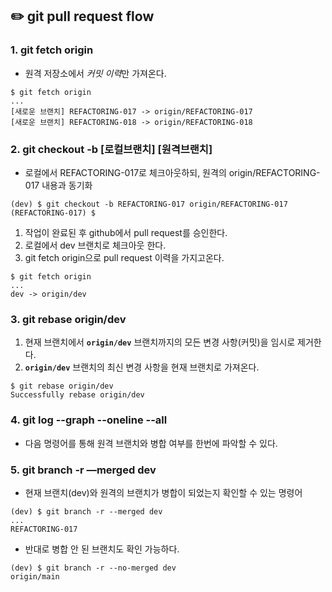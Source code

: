 <h2 id="✏️-git-pull-request-flow">✏️ git pull request flow</h2>
<h3 id="1-git-fetch-origin">1. git fetch origin</h3>
<ul>
<li>원격 저장소에서 <em>커밋 이력</em>만 가져온다.</li>
</ul>
<pre><code class="language-bash">$ git fetch origin
...
[새로운 브랜치] REFACTORING-017 -&gt; origin/REFACTORING-017
[새로운 브랜치] REFACTORING-018 -&gt; origin/REFACTORING-018</code></pre>
<h3 id="2-git-checkout--b-로컬브랜치-원격브랜치">2. git checkout -b [로컬브랜치] [원격브랜치]</h3>
<ul>
<li>로컬에서 REFACTORING-017로 체크아웃하되, 원격의 origin/REFACTORING-017 내용과 동기화</li>
</ul>
<pre><code class="language-bash">(dev) $ git checkout -b REFACTORING-017 origin/REFACTORING-017
(REFACTORING-017) $</code></pre>
<ol>
<li>작업이 완료된 후 github에서 pull request를 승인한다.</li>
<li>로컬에서 dev 브랜치로 체크아웃 한다.</li>
<li>git fetch origin으로 pull request 이력을 가지고온다.</li>
</ol>
<pre><code class="language-bash">$ git fetch origin
...
dev -&gt; origin/dev</code></pre>
<h3 id="3-git-rebase-origindev">3. git rebase origin/dev</h3>
<ol>
<li>현재 브랜치에서 <strong><code>origin/dev</code></strong> 브랜치까지의 모든 변경 사항(커밋)을 임시로 제거한다.</li>
<li><strong><code>origin/dev</code></strong> 브랜치의 최신 변경 사항을 현재 브랜치로 가져온다.</li>
</ol>
<pre><code class="language-bash">$ git rebase origin/dev
Successfully rebase origin/dev</code></pre>
<h3 id="4-git-log---graph---oneline---all">4. git log --graph --oneline --all</h3>
<ul>
<li>다음 명령어를 통해 원격 브랜치와 병합 여부를 한번에 파악할 수 있다.</li>
</ul>
<h3 id="5-git-branch--r-merged-dev">5. git branch -r —merged dev</h3>
<ul>
<li>현재 브랜치(dev)와 원격의 브랜치가 병합이 되었는지 확인할 수 있는 명령어</li>
</ul>
<pre><code class="language-bash">(dev) $ git branch -r --merged dev
...
REFACTORING-017</code></pre>
<ul>
<li>반대로 병합 안 된 브랜치도 확인 가능하다.</li>
</ul>
<pre><code class="language-bash">(dev) $ git branch -r --no-merged dev
origin/main</code></pre>
